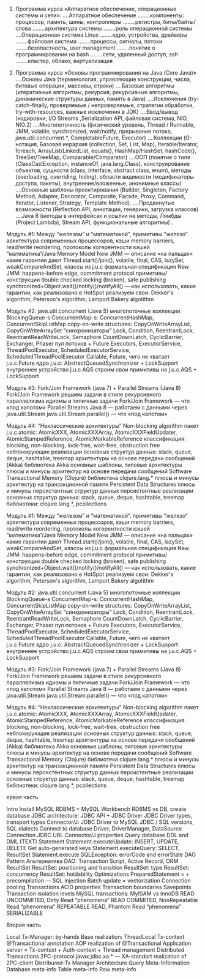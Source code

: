 1. Программа курса «Аппаратное обеспечение, операционные системы и сети»:
....Аппаратное обеспечение
........компоненты: процессор, память, шины, контроллеры
........регистры, биты/байты/слова
........архитектура системы
........роль операционной системы
....Операционная система Linux
........ядро, устройства, драйверы
........файловая система
........процессы, сигналы, потоки
........безопастность, user management
........понятие о программировании на bash
........сети, удаленный доступ, ssh
........кластер, облако, виртуализация

2. Программа курса «Основы программирования на Java (Core Java)»
....Основы Java (терминология, управляющие конструкции, числа, битовые операции, массивы, строки)
....Базовые алгоритмы (итеративные алгоритмы, рекурсия, рекурсивные алгоритмы, динамические структуры данных, память в Java)
....Исключения (try-catch-finally, проверяемые / непроверяемые, стратегии обработки, try-with-resources, важные исключения в JDK)
....Ввод/вывод (кодировки, I/O Streams ,Serialization API, файловая система, NIO, NIO.2)
....Многопоточность (физический уровень, Thread / Runnable, JMM, volatile, synchronized, wait/notify, прерывание потока, java.util.concurrent.*, CompletableFuture, Executor)
....Коллекции (O-нотация, Базовая иерархия (сollection, Set, List, Map), Iterable/Iterator, foreach, ArrayList/LinkedList, equals(), HashMap/HashSet, hashCode(), TreeSet/TreeMap, Comparable/Comparator)
....ООП (понятие о типе (ClassCastException, instanceOf, java.lang.Class), конструирование объектов, сущности (class, interface, abstract class, enum), методы (overloading, overriding, hiding), области видимости (модификаторы доступа, пакеты), внутренние/вложенные, анонимные классы)
....Основные шаблоны проектирования (Builder, Singleton, Factory Method, Adapter, Decorator, Composite, Facade, Proxy, Command, Iterator, Listener, Strategy, Template Method).
....Продвинутые возможности (Reflection API, аннотации, генерики, загрузка классов)
....Java 8 (методы в интерфейсах и ссылки на методы, Лямбды (Project Lambda), Stream API, функциональные алгоритмы)
.


Модуль #1: Между “железом” и “математикой”, примитивы
“железо”
архитектура современных процессоров, кэши
memory barriers, read/write reordering, протоколы когерентности кэшей
“математика”/Java Memory Model
New JMM — описание «на пальцах»
какие гарантии дают Thread.start()/join(), volatile, final, CAS, lazySet, weakCompareAndSet, классы из j.u.c
формальная спецификация New JMM: happens-before edge, commitment protocol
примитивы/конструкции
double checked locking (broken), safe publishing
synchronized+Object.wait()/notify()/notifyAll() — как использовать, какие гарантии, как реализовано в HotSpot
реализуем свои: Dekker's algorithm, Peterson's algorithm, Lamport Bakery algotithm

Модуль #2: java.util.concurrent (Java 5)
многопоточные коллекции
BlockingQueue-s
ConcurrentMap-s: ConcurrentHashMap, ConcurrentSkipListMap
copy-on-write structures: CopyOnWriteArrayList, CopyOnWriteArraySet
“синхронизаторы”
Lock, Condition, ReentrantLock, ReentrantReadWriteLock, Semaphore
CountDownLatch, CyclicBarrier, Exchanger, Phaser
пул потоков + Future
Executors, ExecutorService, ThreadPoolExecutor, ScheduledExecutorService, ScheduledThreadPoolExecutor
Callable, Future, чего не хватает j.u.c.Future
ядро j.u.c: AbstractQueuedSynchronizer + LockSupport
внутреннее устройство j.u.c.AQS
строим свои примитивы на j.u.c.AQS + LockSupport

Модуль #3: Fork/Join Framework (java 7) + Parallel Streams (Java 8)
Fork/Join Framework
решаем задачи в стиле рекурсивного параллелизма
идиомы и типичные задачи
Fork/Join Framework — что «под капотом»
Parallel Streams
Java 8 — работаем с данными через java.util.Stream
java.util.Stream.parallel() — что «под капотом»

Модуль #4: “Неклассические архитектуры”
Non-blocking algorithm
пакет j.u.c.atomic: AtomicXXX, AtomicXXXArray, AtomicXXXFieldUpdater, AtomicStampedReference, AtomicMarkableReference
классификация: blocking, non-blocking, lock-free, wait-free, obstruction free
неблокирующие реализации основных структур данных: stack, queue, deque, hashtable, treemap
архитектуры на основе передачи сообщений (Akka)
библиотека Akka
основные шаблоны, типовые архитектуры
плюсы и минусы архитектур на основе передачи сообщений
Software Transactional Memory (Clojure)
библиотека clojure.lang.*
плюсы и минусы архитектур на транзакционной памяти
Persistent Data Structures
плюсы и минусы персистентных структур данных
персистентные реализации основных структур данных: stack, queue, deque, hashtable, treemap
библиотеки: clojure.lang.*, pcollections

Модуль #1: Между “железом” и “математикой”, примитивы
“железо”
архитектура современных процессоров, кэши
memory barriers, read/write reordering, протоколы когерентности кэшей
“математика”/Java Memory Model
New JMM — описание «на пальцах»
какие гарантии дают Thread.start()/join(), volatile, final, CAS, lazySet, weakCompareAndSet, классы из j.u.c
формальная спецификация New JMM: happens-before edge, commitment protocol
примитивы/конструкции
double checked locking (broken), safe publishing
synchronized+Object.wait()/notify()/notifyAll() — как использовать, какие гарантии, как реализовано в HotSpot
реализуем свои: Dekker's algorithm, Peterson's algorithm, Lamport Bakery algotithm

Модуль #2: java.util.concurrent (Java 5)
многопоточные коллекции
BlockingQueue-s
ConcurrentMap-s: ConcurrentHashMap, ConcurrentSkipListMap
copy-on-write structures: CopyOnWriteArrayList, CopyOnWriteArraySet
“синхронизаторы”
Lock, Condition, ReentrantLock, ReentrantReadWriteLock, Semaphore
CountDownLatch, CyclicBarrier, Exchanger, Phaser
пул потоков + Future
Executors, ExecutorService, ThreadPoolExecutor, ScheduledExecutorService, ScheduledThreadPoolExecutor
Callable, Future, чего не хватает j.u.c.Future
ядро j.u.c: AbstractQueuedSynchronizer + LockSupport
внутреннее устройство j.u.c.AQS
строим свои примитивы на j.u.c.AQS + LockSupport

Модуль #3: Fork/Join Framework (java 7) + Parallel Streams (Java 8)
Fork/Join Framework
решаем задачи в стиле рекурсивного параллелизма
идиомы и типичные задачи
Fork/Join Framework — что «под капотом»
Parallel Streams
Java 8 — работаем с данными через java.util.Stream
java.util.Stream.parallel() — что «под капотом»

Модуль #4: “Неклассические архитектуры”
Non-blocking algorithm
пакет j.u.c.atomic: AtomicXXX, AtomicXXXArray, AtomicXXXFieldUpdater, AtomicStampedReference, AtomicMarkableReference
классификация: blocking, non-blocking, lock-free, wait-free, obstruction free
неблокирующие реализации основных структур данных: stack, queue, deque, hashtable, treemap
архитектуры на основе передачи сообщений (Akka)
библиотека Akka
основные шаблоны, типовые архитектуры
плюсы и минусы архитектур на основе передачи сообщений
Software Transactional Memory (Clojure)
библиотека clojure.lang.*
плюсы и минусы архитектур на транзакционной памяти
Persistent Data Structures
плюсы и минусы персистентных структур данных
персистентные реализации основных структур данных: stack, queue, deque, hashtable, treemap
библиотеки: clojure.lang.*, pcollections




ервая часть

Intro
Install MySQL RDBMS + MySQL Workbench
RDBMS vs DB, create database
JDBC architecture: JDBC API + JDBC Driver
JDBC Driver types, transport types
Connector/J: JDBC Driver to MySQL
JDBC / SQL versions, SQL dialects
Connect to database
Driver, DriverManager, DataSource
Connection
JDBC URL
Connector/J properties
Query database
DDL and DML (TEXT)
Statement
Statement.executeUpdate: INSERT, UPDATE, DELETE
Get auto-generated keys
Statement.executeQuery: SELECT, ResultSet
Statement.execute
SQLException: errorCode and errorState
DAO Pattern
Альтернатива DAO: Transaction Script, Active Record, ORM
ResultSet
ResultSet: positioning and transition
ResultSet: type
ResultSet: concurrency
ResultSet: holdability
Optimizations
PreparedStatement = + precompilation — SQL injection
Batch update = vectorization
Connection pooling
Transactions
ACID properties
Transaction boundaries
Savepoints
Transaction isolation levels
MySQL transactions: MyISAM vs InnoDB
READ UNCOMMITED, Dirty Read “phenomena”
READ COMMITED, NonRepeatable Read “phenomena”
REPEATABLE READ, Phantom Read “phenomena”
SERIALIZABLE


Вторая часть

Local Tx-Manager: by-hands
Base realization: ThreadLocal Tx-context
@Transactional annotation
AOP realization of @Transactional
Application server = Tx-context + Auth-context + Thread management
Distributed Transactions
2PC-protocol
javax.jdbc.xa.* — XA-standart realization of 2PC-client
Distribured-Tx Manager Architecture
Query Meta-Information
Database meta-info
Table meta-info
Row meta-info
